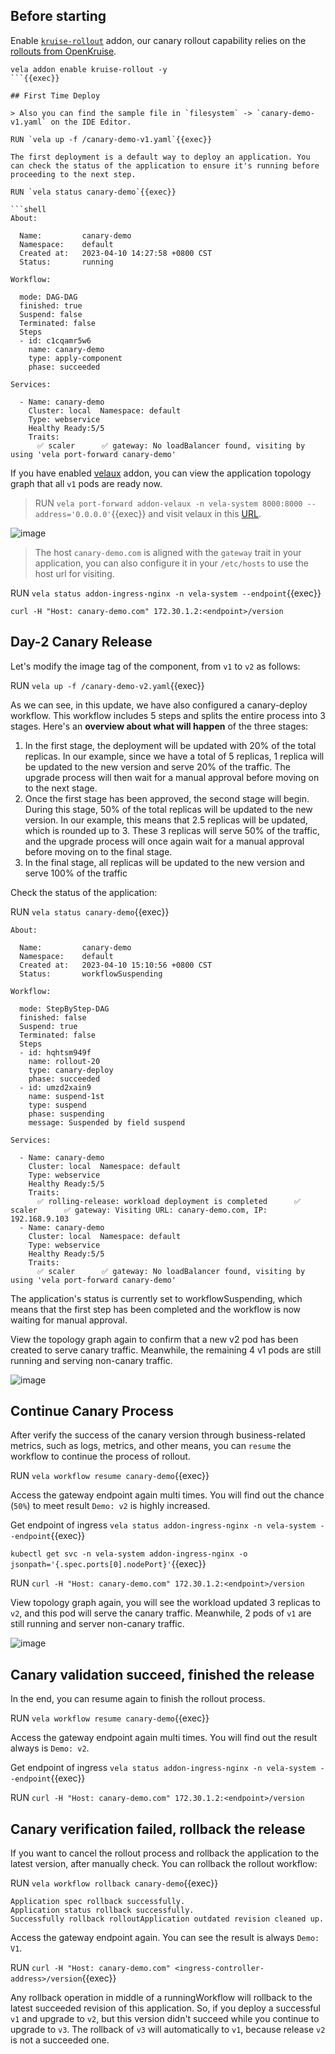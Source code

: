 ## Before starting

Enable [`kruise-rollout`](https://kubevela.io/docs/reference/addons/kruise-rollout) addon, our canary rollout capability relies on the [rollouts from OpenKruise](https://github.com/openkruise/rollouts).

```
vela addon enable kruise-rollout -y
```{{exec}}

## First Time Deploy

> Also you can find the sample file in `filesystem` -> `canary-demo-v1.yaml` on the IDE Editor.

RUN `vela up -f /canary-demo-v1.yaml`{{exec}}

The first deployment is a default way to deploy an application. You can check the status of the application to ensure it's running before proceeding to the next step.

RUN `vela status canary-demo`{{exec}}

```shell
About:

  Name:         canary-demo                  
  Namespace:    default                      
  Created at:   2023-04-10 14:27:58 +0800 CST
  Status:       running                      

Workflow:

  mode: DAG-DAG
  finished: true
  Suspend: false
  Terminated: false
  Steps
  - id: c1cqamr5w6
    name: canary-demo
    type: apply-component
    phase: succeeded 

Services:

  - Name: canary-demo  
    Cluster: local  Namespace: default
    Type: webservice
    Healthy Ready:5/5
    Traits:
      ✅ scaler      ✅ gateway: No loadBalancer found, visiting by using 'vela port-forward canary-demo'
```

If you have enabled [velaux](https://kubevela.io/zh/docs/reference/addons/velaux) addon, you can view the application topology graph that all `v1` pods are ready now.

> RUN `vela port-forward addon-velaux -n vela-system 8000:8000 --address='0.0.0.0'`{{exec}} and visit velaux in this [URL]({{TRAFFIC_HOST1_8000}}). 

![image](https://kubevela.io/zh/assets/images/kruise-rollout-v1-f4145e9ba5d3ce683a6594796cc1591a.jpg)

> The host `canary-demo.com` is aligned with the `gateway` trait in your application, you can also configure it in your `/etc/hosts` to use the host url for visiting.

RUN `vela status addon-ingress-nginx -n vela-system --endpoint`{{exec}}

`curl -H "Host: canary-demo.com" 172.30.1.2:<endpoint>/version`

## Day-2 Canary Release

Let's modify the image tag of the component, from `v1` to `v2` as follows:

RUN `vela up -f /canary-demo-v2.yaml`{{exec}}

As we can see, in this update, we have also configured a canary-deploy workflow. This workflow includes 5 steps and splits the entire process into 3 stages.
Here's an **overview about what will happen** of the three stages:

1. In the first stage, the deployment will be updated with 20% of the total replicas. In our example, since we have a total of 5 replicas, 1 replica will be updated to the new version and serve 20% of the traffic. The upgrade process will then wait for a manual approval before moving on to the next stage.
2. Once the first stage has been approved, the second stage will begin. During this stage, 50% of the total replicas will be updated to the new version. In our example, this means that 2.5 replicas will be updated, which is rounded up to 3. These 3 replicas will serve 50% of the traffic, and the upgrade process will once again wait for a manual approval before moving on to the final stage.
3. In the final stage, all replicas will be updated to the new version and serve 100% of the traffic

Check the status of the application:

RUN `vela status canary-demo`{{exec}}

```shell
About:

  Name:         canary-demo                  
  Namespace:    default                      
  Created at:   2023-04-10 15:10:56 +0800 CST
  Status:       workflowSuspending           

Workflow:

  mode: StepByStep-DAG
  finished: false
  Suspend: true
  Terminated: false
  Steps
  - id: hqhtsm949f
    name: rollout-20
    type: canary-deploy
    phase: succeeded 
  - id: umzd2xain9
    name: suspend-1st
    type: suspend
    phase: suspending 
    message: Suspended by field suspend

Services:

  - Name: canary-demo  
    Cluster: local  Namespace: default
    Type: webservice
    Healthy Ready:5/5
    Traits:
      ✅ rolling-release: workload deployment is completed      ✅ scaler      ✅ gateway: Visiting URL: canary-demo.com, IP: 192.168.9.103
  - Name: canary-demo  
    Cluster: local  Namespace: default
    Type: webservice
    Healthy Ready:5/5
    Traits:
      ✅ scaler      ✅ gateway: No loadBalancer found, visiting by using 'vela port-forward canary-demo'
```

The application's status is currently set to workflowSuspending, which means that the first step has been completed and the workflow is now waiting for manual approval.

View the topology graph again to confirm that a new v2 pod has been created to serve canary traffic. Meanwhile, the remaining 4 v1 pods are still running and serving non-canary traffic.

![image](https://kubevela.io/zh/assets/images/kruise-rollout-v2-2d5647e61d936f36395953dcfc730abd.jpg)

## Continue Canary Process

After verify the success of the canary version through business-related metrics, such as logs, metrics, and other means, you can `resume` the workflow to continue the process of rollout.

RUN `vela workflow resume canary-demo`{{exec}}

Access the gateway endpoint again multi times. You will find out the chance (`50%`) to meet result `Demo: v2` is highly increased.

Get endpoint of ingress `vela status addon-ingress-nginx -n vela-system --endpoint`{{exec}}

`kubectl get svc -n vela-system addon-ingress-nginx -o jsonpath='{.spec.ports[0].nodePort}'`{{exec}}

RUN `curl -H "Host: canary-demo.com" 172.30.1.2:<endpoint>/version`

View topology graph again, you will see the workload updated 3 replicas to `v2`, and this pod will serve the canary traffic. Meanwhile, 2 pods of `v1` are still running and server non-canary traffic.

![image](https://kubevela.io/assets/images/kruise-rollout-v2-batch2-7b487a204924ec39a83f5970aafcbbac.jpg)

## Canary validation succeed, finished the release

In the end, you can resume again to finish the rollout process.

RUN `vela workflow resume canary-demo`{{exec}}

Access the gateway endpoint again multi times. You will find out the result always is `Demo: v2`.

Get endpoint of ingress `vela status addon-ingress-nginx -n vela-system --endpoint`{{exec}}

RUN `curl -H "Host: canary-demo.com" 172.30.1.2:<endpoint>/version`

## Canary verification failed, rollback the release

If you want to cancel the rollout process and rollback the application to the latest version, after manually check. You can rollback the rollout workflow:

RUN `vela workflow rollback canary-demo`{{exec}}

```shell
Application spec rollback successfully.
Application status rollback successfully.
Successfully rollback rolloutApplication outdated revision cleaned up.
```

Access the gateway endpoint again. You can see the result is always `Demo: V1`.

RUN `curl -H "Host: canary-demo.com" <ingress-controller-address>/version`{{exec}}

Any rollback operation in middle of a runningWorkflow will rollback to the latest succeeded revision of this application. So, if you deploy a successful `v1` and upgrade to `v2`, but this version didn't succeed while you continue to upgrade to `v3`. The rollback of `v3` will automatically to `v1`, because release `v2` is not a succeeded one.
